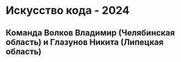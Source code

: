 # Искусство кода - 2024
## Команда Волков Владимир (Челябинская область) и Глазунов Никита (Липецкая область)

